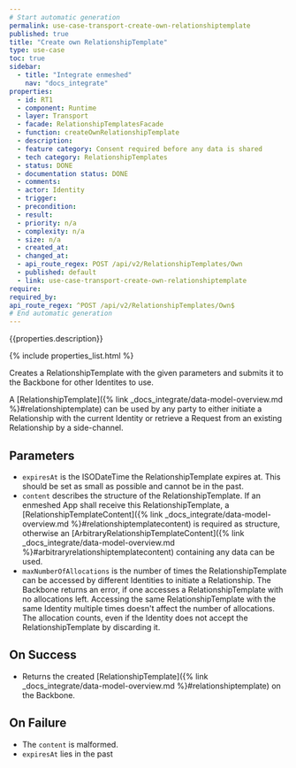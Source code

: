 ```yaml
---
# Start automatic generation
permalink: use-case-transport-create-own-relationshiptemplate
published: true
title: "Create own RelationshipTemplate"
type: use-case
toc: true
sidebar:
  - title: "Integrate enmeshed"
    nav: "docs_integrate"
properties:
  - id: RT1
  - component: Runtime
  - layer: Transport
  - facade: RelationshipTemplatesFacade
  - function: createOwnRelationshipTemplate
  - description:
  - feature category: Consent required before any data is shared
  - tech category: RelationshipTemplates
  - status: DONE
  - documentation status: DONE
  - comments:
  - actor: Identity
  - trigger:
  - precondition:
  - result:
  - priority: n/a
  - complexity: n/a
  - size: n/a
  - created_at:
  - changed_at:
  - api_route_regex: POST /api/v2/RelationshipTemplates/Own
  - published: default
  - link: use-case-transport-create-own-relationshiptemplate
require:
required_by:
api_route_regex: ^POST /api/v2/RelationshipTemplates/Own$
# End automatic generation
---
```


{{properties.description}}

{% include properties_list.html %}

Creates a RelationshipTemplate with the given parameters and submits it to the Backbone for other Identites to use.

A [RelationshipTemplate]({% link _docs_integrate/data-model-overview.md %}#relationshiptemplate) can be used by any party to either initiate a Relationship with the current Identity or retrieve a Request from an existing Relationship by a side-channel.

## Parameters

- `expiresAt` is the ISODateTime the RelationshipTemplate expires at. This should be set as small as possible and cannot be in the past.
- `content` describes the structure of the RelationshipTemplate. If an enmeshed App shall receive this RelationshipTemplate, a [RelationshipTemplateContent]({% link _docs_integrate/data-model-overview.md %}#relationshiptemplatecontent) is required as structure, otherwise an [ArbitraryRelationshipTemplateContent]({% link _docs_integrate/data-model-overview.md %}#arbitraryrelationshiptemplatecontent) containing any data can be used.
- `maxNumberOfAllocations` is the number of times the RelationshipTemplate can be accessed by different Identities to initiate a Relationship. The Backbone returns an error, if one accesses a RelationshipTemplate with no allocations left. Accessing the same RelationshipTemplate with the same Identity multiple times doesn't affect the number of allocations. The allocation counts, even if the Identity does not accept the RelationshipTemplate by discarding it.

## On Success

- Returns the created [RelationshipTemplate]({% link _docs_integrate/data-model-overview.md %}#relationshiptemplate) on the Backbone.

## On Failure

- The `content` is malformed.
- `expiresAt` lies in the past
